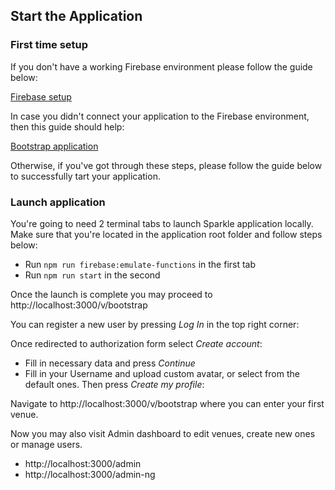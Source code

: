 ## Start the Application

### First time setup

If you don't have a working Firebase environment please follow the guide below:

[Firebase setup](create-new-environment.md)

In case you didn't connect your application to the Firebase environment, then this guide should help:

[Bootstrap application](bootstrap-application.md)

Otherwise, if you've got through these steps, please follow the guide below to successfully tart your application.

### Launch application

You're going to need 2 terminal tabs to launch Sparkle application locally. Make sure that you're located in the application root folder and follow steps below:

* Run `npm run firebase:emulate-functions` in the first tab
* Run `npm run start` in the second

Once the launch is complete you may proceed to http://localhost:3000/v/bootstrap

You can register a new user by pressing _Log In_ in the top right corner:

Once redirected to authorization form select _Create account_:

* Fill in necessary data and press _Continue_
* Fill in your Username and upload custom avatar, or select from the default ones. Then press _Create my profile_:

Navigate to http://localhost:3000/v/bootstrap where you can enter your first venue.

Now you may also visit Admin dashboard to edit venues, create new ones or manage users.

* http://localhost:3000/admin
* http://localhost:3000/admin-ng
